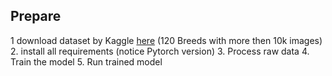 ## Prepare
1 download dataset by Kaggle [here](https://www.kaggle.com/competitions/dog-breed-identification/data) (120 Breeds with more then 10k images)
2. install all requirements (notice Pytorch version)
3. Process raw data
4. Train the model
5. Run trained model
